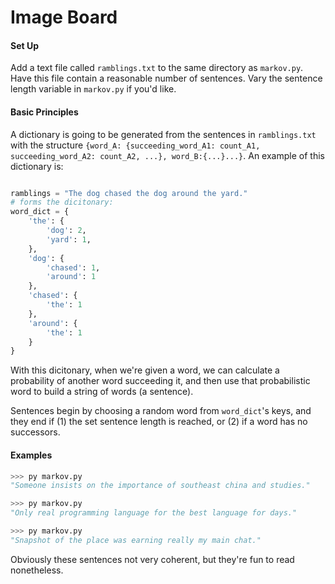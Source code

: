 # Image Board

#### Set Up
Add a text file called `ramblings.txt` to the same directory as `markov.py`. Have this file contain a reasonable number of sentences. Vary the sentence length variable in `markov.py` if you'd like.

#### Basic Principles
A dictionary is going to be generated from the sentences in `ramblings.txt` with the structure `{word_A: {succeeding_word_A1: count_A1, succeeding_word_A2: count_A2, ...}, word_B:{...}...}`. An example of this dictionary is:
```python

ramblings = "The dog chased the dog around the yard."
# forms the dicitonary:
word_dict = {
    'the': {
        'dog': 2,
        'yard': 1,
    },
    'dog': {
        'chased': 1,
        'around': 1
    },
    'chased': {
        'the': 1
    },
    'around': {
        'the': 1
    }
}
```
With this dicitonary, when we're given a word, we can calculate a probability of another word succeeding it, and then use that probabilistic word to build a string of words (a sentence).

Sentences begin by choosing a random word from `word_dict`'s keys, and they end if (1) the set sentence length is reached, or (2) if a word has no successors.

#### Examples
```python
>>> py markov.py
"Someone insists on the importance of southeast china and studies."

>>> py markov.py
"Only real programming language for the best language for days."

>>> py markov.py
"Snapshot of the place was earning really my main chat."
```

Obviously these sentences not very coherent, but they're fun to read nonetheless.

